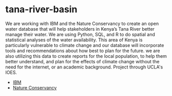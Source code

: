 # tana-river-basin

We are working with IBM and the Nature Conservancy to create an open water database that will help stakeholders in Kenya’s Tana River better manage their water. We are using Python, SQL, and R to do spatial and statistical analyses of the water availability. This area of Kenya is particularly vulnerable to climate change and our database will incorporate tools and recommendations about how best to plan for the future.  we are also utilizing this data to create reports for the local population, to help them better understand, and plan for the effects of climate change without the need for the internet, or an academic background. Project through UCLA's IOES.

- [IBM](https://www.ibm.com/)
- [Nature Conservancy](https://www.nature.org/)

